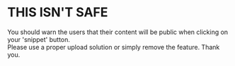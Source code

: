 # THIS ISN'T SAFE  

You should warn the users that their content will be public when clicking on your 'snippet' button.  
Please use a proper upload solution or simply remove the feature. Thank you.
